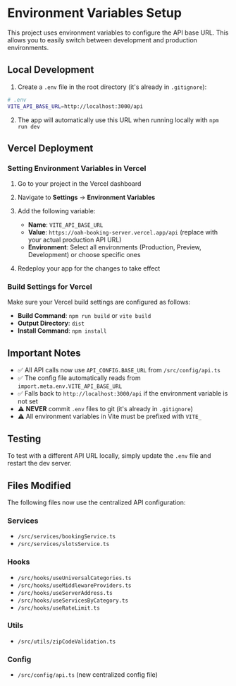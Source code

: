 # Environment Variables Setup

This project uses environment variables to configure the API base URL. This allows you to easily switch between development and production environments.

## Local Development

1. Create a `.env` file in the root directory (it's already in `.gitignore`):

```bash
# .env
VITE_API_BASE_URL=http://localhost:3000/api
```

2. The app will automatically use this URL when running locally with `npm run dev`

## Vercel Deployment

### Setting Environment Variables in Vercel

1. Go to your project in the Vercel dashboard
2. Navigate to **Settings** → **Environment Variables**
3. Add the following variable:
   - **Name**: `VITE_API_BASE_URL`
   - **Value**: `https://oah-booking-server.vercel.app/api` (replace with your actual production API URL)
   - **Environment**: Select all environments (Production, Preview, Development) or choose specific ones

4. Redeploy your app for the changes to take effect

### Build Settings for Vercel

Make sure your Vercel build settings are configured as follows:

- **Build Command**: `npm run build` or `vite build`
- **Output Directory**: `dist`
- **Install Command**: `npm install`

## Important Notes

- ✅ All API calls now use `API_CONFIG.BASE_URL` from `/src/config/api.ts`
- ✅ The config file automatically reads from `import.meta.env.VITE_API_BASE_URL`
- ✅ Falls back to `http://localhost:3000/api` if the environment variable is not set
- ⚠️ **NEVER** commit `.env` files to git (it's already in `.gitignore`)
- ⚠️ All environment variables in Vite must be prefixed with `VITE_`

## Testing

To test with a different API URL locally, simply update the `.env` file and restart the dev server.

## Files Modified

The following files now use the centralized API configuration:

### Services
- `/src/services/bookingService.ts`
- `/src/services/slotsService.ts`

### Hooks
- `/src/hooks/useUniversalCategories.ts`
- `/src/hooks/useMiddlewareProviders.ts`
- `/src/hooks/useServerAddress.ts`
- `/src/hooks/useServicesByCategory.ts`
- `/src/hooks/useRateLimit.ts`

### Utils
- `/src/utils/zipCodeValidation.ts`

### Config
- `/src/config/api.ts` (new centralized config file)
